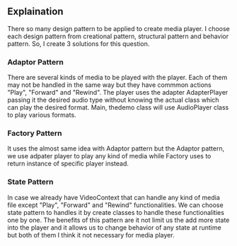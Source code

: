 ## Explaination

There so many design pattern to be applied to create media player. I choose each design pattern from creational pattern, structural pattern and behavior pattern.
So, I create 3 solutions for this question.

### Adaptor Pattern
There are several kinds of media to be played with the player. Each of them may not be handled in the same way but they have commmon actions "Play", "Forward" and "Rewind". The player uses the adapter AdapterPlayer passing it the desired audio type without knowing the actual class which can play the desired format. Main, thedemo class will use AudioPlayer class to play various formats.

### Factory Pattern
It uses the almost same idea with Adaptor pattern but the Adaptor pattern, we use adpater player to play any kind of media while Factory uses to return instance of specific player instead.

### State Pattern
In case we already have VideoContext that can handle any kind of media file except "Play", "Forward" and "Rewind" functionalities. We can choose state pattern to handles it by create classes to handle these functionalities one by one. The benefits of this pattern are it not limit us the add more state into the player and it allows us to change behavior of any state at runtime but both of them I think it not necessary for media player. 
